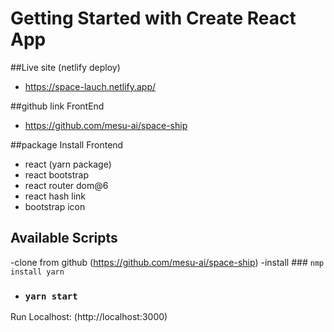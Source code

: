 # Getting Started with Create React App

##Live site (netlify deploy)
-  https://space-lauch.netlify.app/

##github link FrontEnd
- https://github.com/mesu-ai/space-ship



##package Install Frontend
- react (yarn package)
- react bootstrap
- react router dom@6
- react hash link
- bootstrap icon


## Available Scripts

-clone from github (https://github.com/mesu-ai/space-ship)
-install ### `nmp install yarn`
- ### `yarn start`
Run Localhost: (http://localhost:3000)
